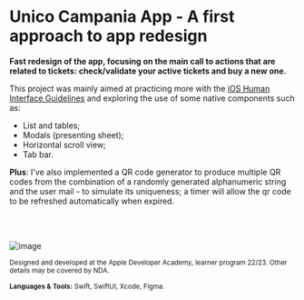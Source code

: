# Unico Campania App - A first approach to app redesign

**Fast redesign of the app, focusing on the main call to actions that are related to tickets: check/validate your active tickets and buy a new one.**

This project was mainly aimed at practicing more with the [iOS Human Interface Guidelines](https://developer.apple.com/design/human-interface-guidelines/guidelines/overview/) and exploring the use of some native components such as:
- List and tables;
- Modals (presenting sheet);
- Horizontal scroll view;
- Tab bar.

**Plus**: I've also implemented a QR code generator to produce multiple QR codes from the combination of a randomly generated alphanumeric string and the user mail - to simulate its uniqueness; a timer will allow the qr code to be refreshed automatically when expired.

</br>
</br>

![image](https://user-images.githubusercontent.com/113616815/209338858-e3bb688f-05a1-42d2-b601-c08c375a3f41.png)


<sub> Designed and developed at the Apple Developer Academy, learner program 22/23. Other details may be covered by NDA. </sub>


<sub> **Languages & Tools:** Swift, SwiftUI, Xcode, Figma. </sub>

